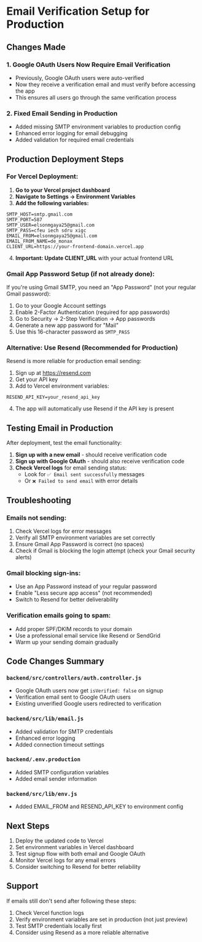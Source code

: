 # Email Verification Setup for Production

## Changes Made

### 1. Google OAuth Users Now Require Email Verification
- Previously, Google OAuth users were auto-verified
- Now they receive a verification email and must verify before accessing the app
- This ensures all users go through the same verification process

### 2. Fixed Email Sending in Production
- Added missing SMTP environment variables to production config
- Enhanced error logging for email debugging
- Added validation for required email credentials

## Production Deployment Steps

### For Vercel Deployment:

1. **Go to your Vercel project dashboard**
2. **Navigate to Settings → Environment Variables**
3. **Add the following variables:**

```
SMTP_HOST=smtp.gmail.com
SMTP_PORT=587
SMTP_USER=elsonmgaya25@gmail.com
SMTP_PASS=cfeu iech sdru xigc
EMAIL_FROM=elsonmgaya25@gmail.com
EMAIL_FROM_NAME=de_monax
CLIENT_URL=https://your-frontend-domain.vercel.app
```

4. **Important: Update CLIENT_URL** with your actual frontend URL

### Gmail App Password Setup (if not already done):

If you're using Gmail SMTP, you need an "App Password" (not your regular Gmail password):

1. Go to your Google Account settings
2. Enable 2-Factor Authentication (required for app passwords)
3. Go to Security → 2-Step Verification → App passwords
4. Generate a new app password for "Mail"
5. Use this 16-character password as `SMTP_PASS`

### Alternative: Use Resend (Recommended for Production)

Resend is more reliable for production email sending:

1. Sign up at https://resend.com
2. Get your API key
3. Add to Vercel environment variables:
```
RESEND_API_KEY=your_resend_api_key
```

4. The app will automatically use Resend if the API key is present

## Testing Email in Production

After deployment, test the email functionality:

1. **Sign up with a new email** - should receive verification code
2. **Sign up with Google OAuth** - should also receive verification code
3. **Check Vercel logs** for email sending status:
   - Look for `✅ Email sent successfully` messages
   - Or `❌ Failed to send email` with error details

## Troubleshooting

### Emails not sending:
1. Check Vercel logs for error messages
2. Verify all SMTP environment variables are set correctly
3. Ensure Gmail App Password is correct (no spaces)
4. Check if Gmail is blocking the login attempt (check your Gmail security alerts)

### Gmail blocking sign-ins:
- Use an App Password instead of your regular password
- Enable "Less secure app access" (not recommended)
- Switch to Resend for better deliverability

### Verification emails going to spam:
- Add proper SPF/DKIM records to your domain
- Use a professional email service like Resend or SendGrid
- Warm up your sending domain gradually

## Code Changes Summary

### `backend/src/controllers/auth.controller.js`
- Google OAuth users now get `isVerified: false` on signup
- Verification email sent to Google OAuth users
- Existing unverified Google users redirected to verification

### `backend/src/lib/email.js`
- Added validation for SMTP credentials
- Enhanced error logging
- Added connection timeout settings

### `backend/.env.production`
- Added SMTP configuration variables
- Added email sender information

### `backend/src/lib/env.js`
- Added EMAIL_FROM and RESEND_API_KEY to environment config

## Next Steps

1. Deploy the updated code to Vercel
2. Set environment variables in Vercel dashboard
3. Test signup flow with both email and Google OAuth
4. Monitor Vercel logs for any email errors
5. Consider switching to Resend for better reliability

## Support

If emails still don't send after following these steps:
1. Check Vercel function logs
2. Verify environment variables are set in production (not just preview)
3. Test SMTP credentials locally first
4. Consider using Resend as a more reliable alternative
